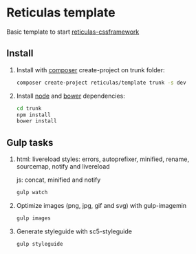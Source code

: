 # Reticulas template


Basic template to start [reticulas-cssframework][4]



## Install


1.	Install with [composer][1] create-project on trunk folder:
	```bash
	composer create-project reticulas/template trunk -s dev
	```

2.  Install [node][5] and [bower][3] dependencies:
	```bash
	cd trunk
	npm install
	bower install
	```

## Gulp tasks

1.	html: livereload
	styles: errors, autoprefixer, minified, rename, sourcemap, notify and livereload
	
	js: concat, minified and notify
	```bash
	gulp watch
	```

2.	Optimize images (png, jpg, gif and svg) with gulp-imagemin
	```bash
	gulp images
	```

3.	Generate styleguide with sc5-styleguide
	```bash
	gulp styleguide
	```



[1]:http://getcomposer.org/
[2]:http://lesscss.org/
[3]:http://bower.io/
[4]:https://github.com/segundofdez/reticulas-cssframework
[5]:https://nodejs.org/

